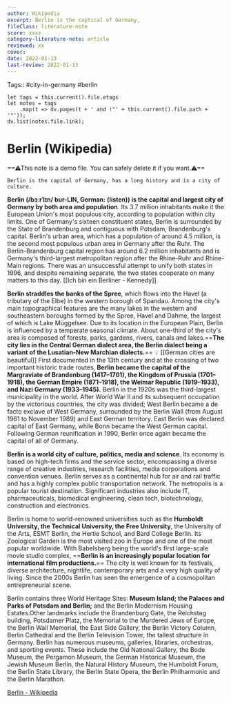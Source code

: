 ```yaml
---
author: Wikipedia 
excerpt: Berlin is the captical of Germany, 
fileClass: literature-note  
score: xxxx 
category-literature-note: article  
reviewed: xx  
cover:  
date: 2022-01-13  
last-review: 2022-01-13  
---
```

Tags::  #city-in-germany #berlin
~~~dataviewjs
let tags = this.current().file.etags
let notes = tags
	.map(t => dv.pages(t + ' and !"' + this.current().file.path + '"'));
dv.list(notes.file.link);
~~~

# Berlin (Wikipedia)
==⚠This note is a demo file. You can safely delete it if you want.⚠==

~~~ad-summary
Berlin is the capital of Germany, has a long history and is a city of culture. 
~~~

**Berlin (/bɜːrˈlɪn/ bur-LIN, German:  (listen)) is the capital and largest city of Germany by both area and population**. Its 3.7 million inhabitants make it the European Union's most populous city, according to population within city limits. One of Germany's sixteen constituent states, Berlin is surrounded by the State of Brandenburg and contiguous with Potsdam, Brandenburg's capital. Berlin's urban area, which has a population of around 4.5 million, is the second most populous urban area in Germany after the Ruhr. The Berlin-Brandenburg capital region has around 6.2 million inhabitants and is Germany's third-largest metropolitan region after the Rhine-Ruhr and Rhine-Main regions. There was an unsuccessful attempt to unify both states in 1996, and despite remaining separate, the two states cooperate on many matters to this day.
[[Ich bin ein Berliner - Kennedy]]

**Berlin straddles the banks of the Spree**, which flows into the Havel (a tributary of the Elbe) in the western borough of Spandau. Among the city's main topographical features are the many lakes in the western and southeastern boroughs formed by the Spree, Havel and Dahme, the largest of which is Lake Müggelsee. Due to its location in the European Plain, Berlin is influenced by a temperate seasonal climate. About one-third of the city's area is composed of forests, parks, gardens, rivers, canals and lakes.==**The city lies in the Central German dialect area, the Berlin dialect being a variant of the Lusatian-New Marchian dialects.**==
💡 [[German cities are beautiful]]
First documented in the 13th century and at the crossing of two important historic trade routes, **Berlin became the capital of the Margraviate of Brandenburg (1417–1701), the Kingdom of Prussia (1701–1918), the German Empire (1871–1918), the Weimar Republic (1919–1933), and Nazi Germany (1933–1945).** Berlin in the 1920s was the third-largest municipality in the world. After World War II and its subsequent occupation by the victorious countries, the city was divided; West Berlin became a de facto exclave of West Germany, surrounded by the Berlin Wall (from August 1961 to November 1989) and East German territory. East Berlin was declared capital of East Germany, while Bonn became the West German capital. Following German reunification in 1990, Berlin once again became the capital of all of Germany.

**Berlin is a world city of culture, politics, media and science**. Its economy is based on high-tech firms and the service sector, encompassing a diverse range of creative industries, research facilities, media corporations and convention venues. Berlin serves as a continental hub for air and rail traffic and has a highly complex public transportation network. The metropolis is a popular tourist destination. Significant industries also include IT, pharmaceuticals, biomedical engineering, clean tech, biotechnology, construction and electronics.



Berlin is home to world-renowned universities such as the **Humboldt University, the Technical University, the Free University**, the University of the Arts, ESMT Berlin, the Hertie School, and Bard College Berlin. Its Zoological Garden is the most visited zoo in Europe and one of the most popular worldwide. With Babelsberg being the world's first large-scale movie studio complex, ==**Berlin is an increasingly popular location for international film productions.**== The city is well known for its festivals, diverse architecture, nightlife, contemporary arts and a very high quality of living. Since the 2000s Berlin has seen the emergence of a cosmopolitan entrepreneurial scene.

Berlin contains three World Heritage Sites: **Museum Island; the Palaces and Parks of Potsdam and Berlin;** and the Berlin Modernism Housing Estates.Other landmarks include the Brandenburg Gate, the Reichstag building, Potsdamer Platz, the Memorial to the Murdered Jews of Europe, the Berlin Wall Memorial, the East Side Gallery, the Berlin Victory Column, Berlin Cathedral and the Berlin Television Tower, the tallest structure in Germany. Berlin has numerous museums, galleries, libraries, orchestras, and sporting events. These include the Old National Gallery, the Bode Museum, the Pergamon Museum, the German Historical Museum, the Jewish Museum Berlin, the Natural History Museum, the Humboldt Forum, the Berlin State Library, the Berlin State Opera, the Berlin Philharmonic and the Berlin Marathon.






[Berlin - Wikipedia](https://en.wikipedia.org/wiki/Berlin)